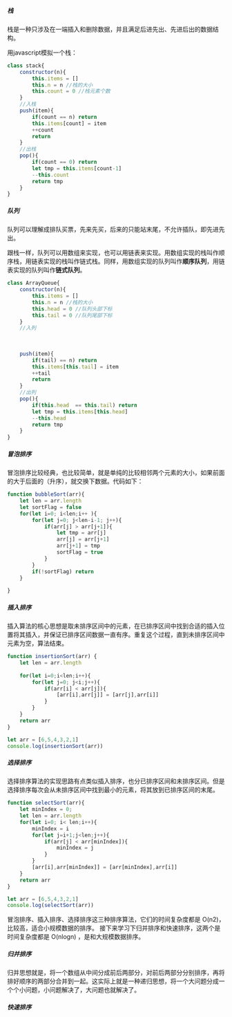 ##### 栈

栈是一种只涉及在一端插入和删除数据，并且满足后进先出、先进后出的数据结构。

用javascript模拟一个栈：

```javascript
class stack{
    constructor(n){
        this.items = []
        this.n = n //栈的大小
        this.count = 0 //栈元素个数
    }
    //入栈
    push(item){
        if(count == n) return
        this.items[count] = item
        ++count
        return
    }
    //出栈
    pop(){
        if(count == 0) return
        let tmp = this.items[count-1]
        --this.count
        return tmp
    }
}
```





##### 队列

队列可以理解成排队买票，先来先买，后来的只能站末尾，不允许插队，即先进先出。

跟栈一样，队列可以用数组来实现，也可以用链表来实现。用数组实现的栈叫作顺序栈，用链表实现的栈叫作链式栈。同样，用数组实现的队列叫作**顺序队列**，用链表实现的队列叫作**链式队列**。 

```javascript
class ArrayQueue{
    constructor(n){
        this.items = []
        this.n = n //栈的大小
        this.head = 0 //队列头部下标
        this.tail = 0 //队列尾部下标
    }
    //入列
    
    
    
    push(item){
        if(tail) == n) return
        this.items[this.tail] = item
        ++tail
        return
    }
    //出列
    pop(){
        if(this.head  == this.tail) return
        let tmp = this.items[this.head]
        --this.head
        return tmp
    }
}
```



##### 冒泡排序

冒泡排序比较经典，也比较简单，就是单纯的比较相邻两个元素的大小，如果前面的大于后面的（升序），就交换下数据。代码如下：

```javascript
function bubbleSort(arr){
    let len = arr.length
    let sortFlag = false 
    for(let i=0; i<len;i++ ){
        for(let j=0; j<len-i-1; j++){
            if(arr[j] > arr[j+1]){
                let tmp = arr[j]
                arr[j] = arr[j+1]
                arr[j+1] = tmp
                sortFlag = true
            }
        }
        if(!sortFlag) return
    }
    
}
```

##### 插入排序

插入算法的核心思想是取未排序区间中的元素，在已排序区间中找到合适的插入位置将其插入，并保证已排序区间数据一直有序。重复这个过程，直到未排序区间中元素为空，算法结束。 

```javascript
function insertionSort(arr) {
    let len = arr.length
	
	for(let i=0;i<len;i++){
		for(let j=0; j<i;j++){
			if(arr[i] < arr[j]){
				[arr[i],arr[j]] = [arr[j],arr[i]]
			}
		}
	}
	return arr
}

let arr = [6,5,4,3,2,1]
console.log(insertionSort(arr))
```



##### 选择排序

选择排序算法的实现思路有点类似插入排序，也分已排序区间和未排序区间。但是选择排序每次会从未排序区间中找到最小的元素，将其放到已排序区间的末尾。

```javascript
function selectSort(arr){
	let minIndex = 0;
	let len = arr.length
	for(let i=0; i< len;i++){
		minIndex = i
		for(let j=i+1;j<len;j++){
			if(arr[j] < arr[minIndex]){
				minIndex = j
			} 
		}
		[arr[i],arr[minIndex]] = [arr[minIndex],arr[i]]
	}
	return arr
}

let arr = [6,5,4,3,2,1]
console.log(selectSort(arr))
```



冒泡排序、插入排序、选择排序这三种排序算法，它们的时间复杂度都是 O(n2)，比较高，适合小规模数据的排序。 接下来学习下归并排序和快速排序，这两个是时间复杂度都是  O(nlogn) ，是和大规模数据排序。

##### 归并排序

归并思想就是，将一个数组从中间分成前后两部分，对前后两部分分别排序，再将排好顺序的两部分合并到一起。这实际上就是一种递归思想，将一个大问题分成一个个小问题，小问题解决了，大问题也就解决了。





##### 快速排序 